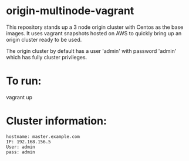 # origin-multinode-vagrant

This repository stands up a 3 node origin cluster with Centos as the base images. It uses vagrant snapshots hosted on AWS to quickly bring up an origin cluster ready to be used.

The origin cluster by default has a user 'admin' with password 'admin' which has fully cluster privileges.

# To run:
vagrant up

# Cluster information:
```
hostname: master.example.com
IP: 192.168.156.5
User: admin
pass: admin
```
